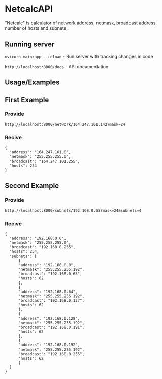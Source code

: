 
# NetcalcAPI

"Netcalc" is calculator of network address, netmask, broadcast address, number of hosts and subnets.
 


## Running server

`uvicorn main:app --reload` - Run server with tracking changes in code

`http://localhost:8000/docs` - API documentation


## Usage/Examples

## First Example

### Provide

`http://localhost:8000/network/164.247.101.142?mask=24`

### Recive
```
{
  "address": "164.247.101.0",
  "netmask": "255.255.255.0",
  "broadcast": "164.247.101.255",
  "hosts": 254
}
```

## Second Example
### Provide
`http://localhost:8000/subnets/192.168.0.68?mask=24&subnets=4`
### Recive
```
{
  "address": "192.168.0.0",
  "netmask": "255.255.255.0",
  "broadcast": "192.168.0.255",
  "hosts": 254,
  "subnets": [
      {
      "address": "192.168.0.0",
      "netmask": "255.255.255.192",
      "broadcast": "192.168.0.63",
      "hosts": 62
      },
      {
      "address": "192.168.0.64",
      "netmask": "255.255.255.192",
      "broadcast": "192.168.0.127",
      "hosts": 62
      },
      {
      "address": "192.168.0.128",
      "netmask": "255.255.255.192",
      "broadcast": "192.168.0.191",
      "hosts": 62
      },
      {
      "address": "192.168.0.192",
      "netmask": "255.255.255.192",
      "broadcast": "192.168.0.255",
      "hosts": 62
      }
  ]
}


